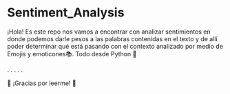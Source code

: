 # Sentiment_Analysis

¡Hola!
Es este repo nos vamos a encontrar con analizar sentimientos en donde podemos darle pesos a las palabras contenidas en el texto y de allí poder determinar qué está pasando con el contexto analizado por medio de Emojis y emoticones📚. Todo desde Python 🐍

.
.
.
.
.

🦉 ¡Gracias por leerme!  🦉
